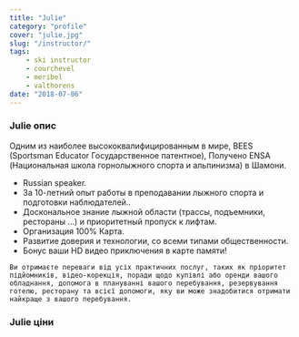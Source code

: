 ```yaml
---
title: "Julie"
category: "profile"
cover: "julie.jpg"
slug: "/instructor/"
tags:
    - ski instructor
    - courchevel
    - meribel
    - valthorens
date: "2018-07-06"
---
```


### Julie опис
Одним из наиболее высококвалифицированным в мире, BEES (Sportsman Educator Государственное патентное), Получено ENSA (Национальная школа горнолыжного спорта и альпинизма) в Шамони.

* Russian speaker.
* За 10-летний опыт работы в преподавании лыжного спорта и подготовки наблюдателей..
* Доскональное знание лыжной области (трассы, подъемники, рестораны ...) и приоритетный пропуск к лифтам.
* Организация 100% Карта.
* Развитие доверия и технологии, со всеми типами общественности.
* Бонус ваши HD видео приключения в карте памяти!

`Ви отримаєте переваги від усіх практичних послуг, таких як пріоритет підйомників, відео-корекція, поради щодо купівлі або оренди вашого обладнання, допомога в плануванні вашого перебування, резервування готелю, ресторану та всієї допомоги, яку ви може знадобитися отримати найкраще з вашого перебування.`

### Julie ціни

